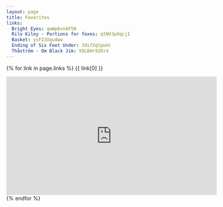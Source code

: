 ```yaml
---
layout: page
title: Favorites
links:
  Bright Eyes: qwWp6vnAF50
  Rilo Kiley - Portions for foxes: qtNV3pOqcjI
  Basket: ysFZ3Uqudww
  Ending of Six Feet Under: 3difXqlpwVc
  Thåström - Om Black Jim: V9LBHr92Rr4
---
```

{% for link in page.links %}
{{ link[0] }}
<iframe width="560" height="315" src="https://www.youtube.com/embed/{{ link[1] }}" frameborder="0" allowfullscreen></iframe>
{% endfor %}